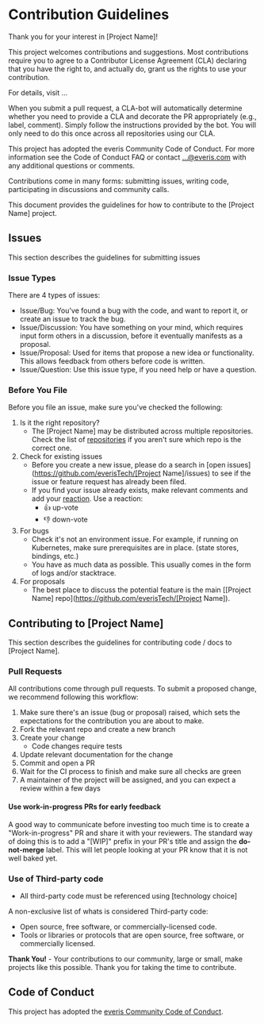 # Contribution Guidelines

Thank you for your interest in [Project Name]!

This project welcomes contributions and suggestions. Most contributions require you to
agree to a Contributor License Agreement (CLA) declaring that you have the right to,
and actually do, grant us the rights to use your contribution.

For details, visit ...

When you submit a pull request, a CLA-bot will automatically determine whether you need
to provide a CLA and decorate the PR appropriately (e.g., label, comment). Simply follow the
instructions provided by the bot. You will only need to do this once across all repositories using our CLA.

This project has adopted the everis Community Code of Conduct.
For more information see the Code of Conduct FAQ
or contact ...@everis.com with any additional questions or comments.

Contributions come in many forms: submitting issues, writing code, participating in discussions and community calls.

This document provides the guidelines for how to contribute to the [Project Name] project.

## Issues

This section describes the guidelines for submitting issues

### Issue Types

There are 4 types of issues:

- Issue/Bug: You've found a bug with the code, and want to report it, or create an issue to track the bug.
- Issue/Discussion: You have something on your mind, which requires input form others in a discussion, before it eventually manifests as a proposal.
- Issue/Proposal: Used for items that propose a new idea or functionality. This allows feedback from others before code is written.
- Issue/Question: Use this issue type, if you need help or have a question.

### Before You File

Before you file an issue, make sure you've checked the following:

1. Is it the right repository?
    - The [Project Name] may be distributed across multiple repositories. Check the list of [repositories](https://github.com/everisTech) if you aren't sure which repo is the correct one.
1. Check for existing issues
    - Before you create a new issue, please do a search in [open issues](https://github.com/everisTech/[Project Name]/issues) to see if the issue or feature request has already been filed.
    - If you find your issue already exists, make relevant comments and add your [reaction](https://github.com/blog/2119-add-reaction-to-pull-requests-issues-and-comments). Use a reaction:
        - 👍 up-vote
        - 👎 down-vote
1. For bugs
    - Check it's not an environment issue. For example, if running on Kubernetes, make sure prerequisites are in place. (state stores, bindings, etc.)
    - You have as much data as possible. This usually comes in the form of logs and/or stacktrace.
1. For proposals
    - The best place to discuss the potential feature is the main [[Project Name] repo](https://github.com/everisTech/[Project Name]).

## Contributing to [Project Name]

This section describes the guidelines for contributing code / docs to [Project Name].

### Pull Requests

All contributions come through pull requests. To submit a proposed change, we recommend following this workflow:

1. Make sure there's an issue (bug or proposal) raised, which sets the expectations for the contribution you are about to make.
1. Fork the relevant repo and create a new branch
1. Create your change
    - Code changes require tests
1. Update relevant documentation for the change
1. Commit and open a PR
1. Wait for the CI process to finish and make sure all checks are green
1. A maintainer of the project will be assigned, and you can expect a review within a few days

#### Use work-in-progress PRs for early feedback

A good way to communicate before investing too much time is to create a "Work-in-progress" PR and share it with your reviewers. The standard way of doing this is to add a "[WIP]" prefix in your PR's title and assign the **do-not-merge** label. This will let people looking at your PR know that it is not well baked yet.

### Use of Third-party code

- All third-party code must be referenced using [technology choice]

A non-exclusive list of whats is considered Third-party code:

- Open source, free software, or commercially-licensed code.
- Tools or libraries or protocols that are open source, free software, or commercially licensed.

**Thank You!** - Your contributions to our community, large or small, make projects like this possible. Thank you for taking the time to contribute.

## Code of Conduct

This project has adopted the [everis Community Code of Conduct](https://github.com/everisTech/codeofconduct/).
